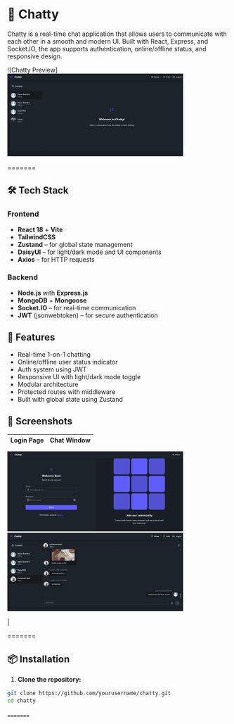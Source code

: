 # 💬 Chatty

Chatty is a real-time chat application that allows users to communicate with each other in a smooth and modern UI. Built with React, Express, and Socket.IO, the app supports authentication, online/offline status, and responsive design.

![Chatty Preview] <img src="./frontend/public/chat-app1.png" width="400" />
  
  


=======



## 🛠️ Tech Stack

### Frontend
- **React 18** + **Vite**
- **TailwindCSS**
- **Zustand** – for global state management
- **DaisyUI** – for light/dark mode and UI components
- **Axios** – for HTTP requests

### Backend
- **Node.js** with **Express.js**
- **MongoDB** + **Mongoose**
- **Socket.IO** – for real-time communication
- **JWT** (jsonwebtoken) – for secure authentication

## 🚀 Features

- Real-time 1-on-1 chatting
- Online/offline user status indicator
- Auth system using JWT
- Responsive UI with light/dark mode toggle
- Modular architecture
- Protected routes with middleware
- Built with global state using Zustand

## 📸 Screenshots

| Login Page | Chat Window |
|------------|-------------|
<p float="left">
  <img src="./frontend/public/chat-app2.png" width="400" /> <img src="./frontend/public/chat-app3.png" width="400" >
</p>
| 


=======



## 📦 Installation

1. **Clone the repository:**

```bash
git clone https://github.com/yourusername/chatty.git
cd chatty

=======


